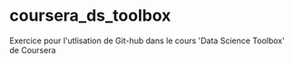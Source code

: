 # coursera_ds_toolbox
Exercice pour l'utlisation de Git-hub dans le cours 'Data Science Toolbox' de Coursera
